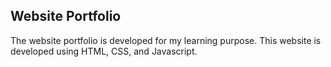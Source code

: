 ## Website Portfolio

The website portfolio is developed for my learning purpose. This website is developed using HTML, CSS, and Javascript.
